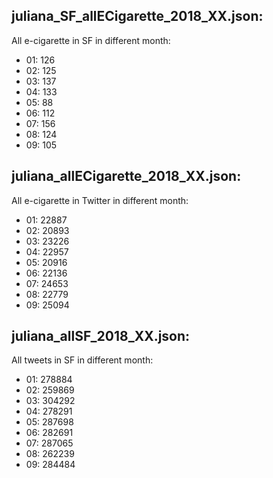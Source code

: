 ## juliana_SF_allECigarette_2018_XX.json:
All e-cigarette in SF in different month: 
- 01: 126
- 02: 125
- 03: 137
- 04: 133
- 05: 88
- 06: 112
- 07: 156
- 08: 124
- 09: 105

## juliana_allECigarette_2018_XX.json:
All e-cigarette in Twitter in different month: 
- 01: 22887
- 02: 20893
- 03: 23226
- 04: 22957
- 05: 20916
- 06: 22136
- 07: 24653
- 08: 22779
- 09: 25094

## juliana_allSF_2018_XX.json:
All tweets in SF in different month: 
- 01: 278884
- 02: 259869
- 03: 304292
- 04: 278291
- 05: 287698
- 06: 282691
- 07: 287065
- 08: 262239
- 09: 284484










